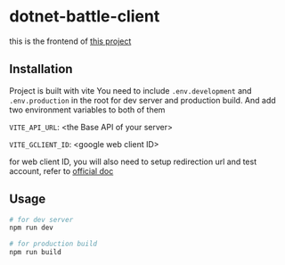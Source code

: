 # dotnet-battle-client

this is the frontend of [this project](https://github.com/zizzhangJohn/dotnet-rpg-battle)

## Installation
Project is built with vite
You need to include `.env.development` and `.env.production` in the root for dev server and production build.
And add two environment variables to both of them

`VITE_API_URL`: \<the Base API of your server\>

`VITE_GCLIENT_ID`: \<google web client ID\>

for web client ID, you will also need to setup redirection url and test account, refer to [official doc](https://developers.google.com/identity/gsi/web/guides/get-google-api-clientid)

## Usage

```bash
# for dev server
npm run dev

# for production build
npm run build

```
